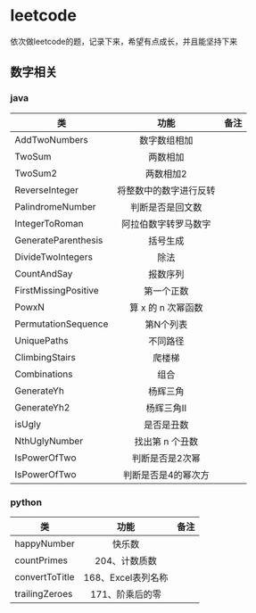 # leetcode
依次做leetcode的题，记录下来，希望有点成长，并且能坚持下来

## 数字相关
### java
| 类   |      功能      |  备注 |    
|----------|:-------------:|------:|
| AddTwoNumbers |  数字数组相加 |  |
| TwoSum |  两数相加 |  |
| TwoSum2 |  两数相加2 |  |
| ReverseInteger |    将整数中的数字进行反转   |    |
| PalindromeNumber | 判断是否是回文数 |     |
| IntegerToRoman | 阿拉伯数字转罗马数字 |     |
| GenerateParenthesis |  括号生成 |     |
| DivideTwoIntegers |  除法 |     |
| CountAndSay |  报数序列 |     |
| FirstMissingPositive |  第一个正数 |     |
| PowxN |  算 x 的 n 次幂函数 |     |
| PermutationSequence |  第N个列表 |     |
| UniquePaths |  不同路径 |     |
| ClimbingStairs |  爬楼梯 |     |
| Combinations |  组合 |     |
| GenerateYh |  杨辉三角 |     |
| GenerateYh2 |  杨辉三角Ⅱ |     |
| isUgly |  是否是丑数 |     |
| NthUglyNumber |  找出第 n 个丑数 |     |
| IsPowerOfTwo | 判断是否是2次幂 |     |
| IsPowerOfTwo | 判断是否是4的幂次方 |     |

### python
| 类   |      功能      |  备注 |    
|----------|:-------------:|------:|
| happyNumber |  快乐数 |  |
| countPrimes |  204、计数质数 |  |
| convertToTitle | 168、Excel表列名称|  |
| trailingZeroes | 171、阶乘后的零 |  |
